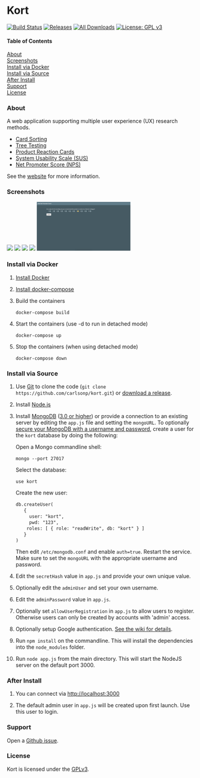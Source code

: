 Kort
===========

[![Build Status](https://travis-ci.org/carlsonp/kort.svg?branch=master)](https://travis-ci.org/carlsonp/kort)
[![Releases](https://img.shields.io/github/release/carlsonp/kort.svg)](https://github.com/carlsonp/kort/releases/latest)
[![All Downloads](https://img.shields.io/github/downloads/carlsonp/kort/total.svg)](http://www.somsubhra.com/github-release-stats/?username=carlsonp&repository=kort)
[![License: GPL v3](https://img.shields.io/badge/License-GPL%20v3-blue.svg)](https://www.gnu.org/licenses/gpl-3.0)


#### Table of Contents  
[About](#About)  
[Screenshots](#Screenshots)  
[Install via Docker](#InstallDocker)  
[Install via Source](#InstallSource)  
[After Install](#AfterInstall)  
[Support](#Support)  
[License](#License)


<a name="About"/>

### About

A web application supporting multiple user experience (UX) research methods.

* [Card Sorting](https://en.wikipedia.org/wiki/Card_sorting)
* [Tree Testing](https://en.wikipedia.org/wiki/Tree_testing)
* [Product Reaction Cards](https://en.wikipedia.org/wiki/Microsoft_Reaction_Card_Method_%28Desirability_Testing%29)
* [System Usability Scale (SUS)](https://en.wikipedia.org/wiki/System_usability_scale)
* [Net Promoter Score (NPS)](https://www.netpromoter.com/know/)

See the [website](https://carlsonp.github.io/kort/) for more information.

<a name="Screenshots"/>

### Screenshots

<img src="/docs/cs.png" width="250"/>
<img src="/docs/tt.png" width="250"/>
<img src="/docs/prc.png" width="250"/>
<img src="/docs/sus.png" width="250"/>
<img src="/docs/nps.png" width="250"/>


<a name='InstallDocker'/>

### Install via Docker

1. [Install Docker](https://docs.docker.com/install/)

2. [Install docker-compose](https://docs.docker.com/compose/install/)

3. Build the containers

    ```
    docker-compose build
    ```

4. Start the containers (use -d to run in detached mode)

    ```
    docker-compose up
    ```

5. Stop the containers (when using detached mode)

    ```
    docker-compose down
    ```


<a name="InstallSource"/>

### Install via Source

1. Use [Git](https://git-scm.com/) to clone the code (`git clone https://github.com/carlsonp/kort.git`) or [download a release](https://github.com/carlsonp/kort/releases).

2. Install [Node.js](https://nodejs.org)

3. Install [MongoDB](https://www.mongodb.com/) ([3.0 or higher](http://mongoosejs.com/docs/compatibility.html)) or provide a connection to an existing server
by editing the `app.js` file and setting the `mongoURL`.  To optionally [secure your MongoDB with a username
and password](https://stackoverflow.com/questions/4881208/how-to-secure-mongodb-with-username-and-password/19768877),
create a user for the `kort` database by doing the following:

    Open a Mongo commandline shell:
    ```
    mongo --port 27017
    ```

    Select the database:
    ```
    use kort
    ```

    Create the new user:
    ```
    db.createUser(
       {
         user: "kort",
         pwd: "123",
        roles: [ { role: "readWrite", db: "kort" } ]
       }
    )
    ```

    Then edit `/etc/mongodb.conf` and enable `auth=true`.  Restart the service.  Make sure to set
    the `mongoURL` with the appropriate username and password.

4. Edit the `secretHash` value in `app.js` and provide your own unique value.

5. Optionally edit the `adminUser` and set your own username.

6. Edit the `adminPassword` value in `app.js`.

7. Optionally set `allowUserRegistration` in `app.js` to allow users to register.  Otherwise users can only be created by accounts with 'admin' access.

8. Optionally setup Google authentication.  [See the wiki for details](https://github.com/carlsonp/kort/wiki/Setting-up-Google-Authentication).

9. Run `npm install` on the commandline.  This will install the dependencies into the `node_modules` folder.

10. Run `node app.js` from the main directory.  This will start the NodeJS server
on the default port 3000.

<a name='AfterInstall'/>

### After Install

1. You can connect via [http://localhost:3000](http://localhost:3000)

2. The default admin user in `app.js` will be created upon first launch.  Use this user to login.


<a name="Support"/>

### Support

Open a [Github issue](https://github.com/carlsonp/kort/issues).

<a name="License"/>

### License

Kort is licensed under the [GPLv3](https://www.gnu.org/licenses/gpl-3.0.en.html).
